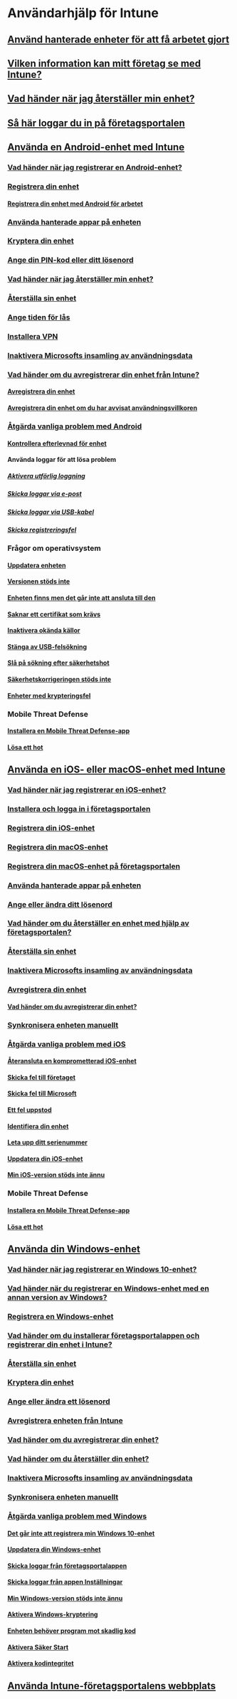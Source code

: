 # Användarhjälp för Intune

## [Använd hanterade enheter för att få arbetet gjort](use-managed-devices-to-get-work-done.md)

## [Vilken information kan mitt företag se med Intune?](what-info-can-your-company-see-when-you-enroll-your-device-in-intune.md)

## [Vad händer när jag återställer min enhet?](what-happens-if-you-reset-your-device-cpwebsite.md)

## [Så här loggar du in på företagsportalen](sign-in-to-the-company-portal.md)

## [Använda en Android-enhet med Intune](using-your-android-device-with-intune.md)
### [Vad händer när jag registrerar en Android-enhet?](what-happens-if-you-install-the-company-portal-app-and-enroll-your-device-in-intune-android.md)
### [Registrera din enhet](enroll-your-device-in-Intune-android.md)
#### [Registrera din enhet med Android för arbetet](create-a-work-profile-and-enroll-your-device-in-intune-android.md)
### [Använda hanterade appar på enheten](use-managed-apps-on-your-device-android.md)
### [Kryptera din enhet](encrypt-your-device-android.md)
### [Ange din PIN-kod eller ditt lösenord](set-your-pin-or-password-android.md)
### [Vad händer när jag återställer min enhet?](what-happens-if-you-reset-your-device-using-the-company-portal-android.md)
### [Återställa sin enhet](reset-erase-your-device-cpwebsite.md)
### [Ange tiden för lås](set-the-amount-of-time-before-your-device-is-locked-android.md)
### [Installera VPN](install-your-companys-virtual-private-network-VPN-android.md)
### [Inaktivera Microsofts insamling av användningsdata](turn-off-microsoft-usage-data-collection-android.md)
### [Vad händer om du avregistrerar din enhet från Intune?](what-happens-if-you-unenroll-your-device-from-intune-android.md)
#### [Avregistrera din enhet](unenroll-your-device-from-intune-android.md)
#### [Avregistrera din enhet om du har avvisat användningsvillkoren](unenroll-your-device-from-intune-if-you-declined-terms-of-use-android.md)

### [Åtgärda vanliga problem med Android](troubleshoot-your-device-android.md)
#### [Kontrollera efterlevnad för enhet](check-compliance-on-your-device-android.md)

#### Använda loggar för att lösa problem
##### [Aktivera utförlig loggning](use-verbose-logging-to-help-your-it-administrator-fix-device-issues-android.md)
##### [Skicka loggar via e-post](send-logs-to-your-it-admin-by-email-android.md)
##### [Skicka loggar via USB-kabel](send-logs-to-your-it-admin-using-cable-android.md)
##### [Skicka registreringsfel](send-enrollment-errors-to-your-it-admin-android.md)

### Frågor om operativsystem
#### [Uppdatera enheten](you-need-to-update-your-android-device.md)
#### [Versionen stöds inte](your-android-version-isnt-yet-supported.md)
#### [Enheten finns men det går inte att ansluta till den](your-device-is-rooted-and-you-cant-connect-android.md)
#### [Saknar ett certifikat som krävs](your-device-is-missing-a-required-certificate-landing-android.md)
#### [Inaktivera okända källor](you-need-to-turn-off-unknown-sources-android.md)
#### [Stänga av USB-felsökning](you-need-to-turn-off-usb-debugging-android.md)
#### [Slå på sökning efter säkerhetshot](you-need-to-turn-on-scanning-for-security-threats-android.md)
#### [Säkerhetskorrigeringen stöds inte](you-need-to-update-your-device-OS-security-patch-android.md)
#### [Enheter med krypteringsfel](your-device-appears-encrypted-but-cp-says-otherwise-android.md)

### Mobile Threat Defense
#### [Installera en Mobile Threat Defense-app](you-are-prompted-to-install-mtd-android.md)
#### [Lösa ett hot](you-need-to-resolve-a-threat-found-by-mtd-android.md)


## [Använda en iOS- eller macOS-enhet med Intune](using-your-iOS-or-macOS-device-with-intune.md)
### [Vad händer när jag registrerar en iOS-enhet?](what-happens-if-you-install-the-company-portal-app-and-enroll-your-device-in-intune-ios.md)
### [Installera och logga in i företagsportalen](install-and-sign-in-to-the-intune-company-portal-app-ios.md)
### [Registrera din iOS-enhet](enroll-your-device-in-intune-ios.md)
### [Registrera din macOS-enhet](enroll-your-device-in-intune-macos.md)
### [Registrera din macOS-enhet på företagsportalen](enroll-your-device-in-intune-macos-cp.md)

### [Använda hanterade appar på enheten](use-managed-apps-on-your-device-ios.md)
### [Ange eller ändra ditt lösenord](set-or-change-your-passcode-ios.md)
### [Vad händer om du återställer en enhet med hjälp av företagsportalen?](what-happens-if-you-reset-your-device-using-the-company-portal-ios.md)
### [Återställa sin enhet](reset-erase-your-device-cpwebsite.md)
### [Inaktivera Microsofts insamling av användningsdata](turn-off-microsoft-usage-data-collection-ios.md)
### [Avregistrera din enhet](unenroll-your-device-from-intune-ios.md)
#### [Vad händer om du avregistrerar din enhet?](what-happens-if-you-unenroll-your-device-from-intune-ios.md)
### [Synkronisera enheten manuellt](sync-your-device-manually-ios.md)

### [Åtgärda vanliga problem med iOS](troubleshoot-your-device-iOS.md)
#### [Återansluta en komprometterad iOS-enhet](how-to-reconnect-a-compromised-ios-device.md)
#### [Skicka fel till företaget](send-errors-to-your-it-admin-ios.md)
#### [Skicka fel till Microsoft](send-logs-to-microsoft-ios.md)
#### [Ett fel uppstod](you-get-an-error-while-using-the-company-portal-app-ios.md)
#### [Identifiera din enhet](you-are-asked-to-identify-your-device-when-trying-to-enroll-ios.md)
#### [Leta upp ditt serienummer](how-do-i-find-the-serial-number-on-my-device-ios.md)
#### [Uppdatera din iOS-enhet](you-need-to-update-your-ios-device.md)
#### [Min iOS-version stöds inte ännu](your-ios-version-isnt-yet-supported.md)

### Mobile Threat Defense
#### [Installera en Mobile Threat Defense-app](you-are-prompted-to-install-mtd-ios.md)
#### [Lösa ett hot](you-need-to-resolve-a-threat-found-by-mtd-ios.md)


## [Använda din Windows-enhet](using-your-windows-device-with-intune.md)
### [Vad händer när jag registrerar en Windows 10-enhet?](what-happens-if-you-install-the-company-portal-app-and-enroll-your-device-in-intune-windows10.md)
### [Vad händer när du registrerar en Windows-enhet med en annan version av Windows?](what-happens-if-you-install-the-company-portal-app-and-enroll-your-device-in-intune-windows.md)

### [Registrera en Windows-enhet](enroll-your-device-in-intune-windows.md)
### [Vad händer om du installerar företagsportalappen och registrerar din enhet i Intune?](what-happens-if-you-install-the-company-portal-app-and-enroll-your-device-in-intune-windows.md)
### [Återställa sin enhet](reset-erase-your-device-cpwebsite.md)

### [Kryptera din enhet](encrypt-your-device-windows.md)
### [Ange eller ändra ett lösenord](set-or-change-your-password-windows.md)
### [Avregistrera enheten från Intune](unenroll-your-device-from-intune-windows.md)
### [Vad händer om du avregistrerar din enhet?](what-happens-if-you-unenroll-your-device-from-intune-windows.md)
### [Vad händer om du återställer din enhet?](what-happens-if-you-reset-your-device-using-the-company-portal-windows.md)
### [Inaktivera Microsofts insamling av användningsdata](turn-off-microsoft-usage-data-collection-windows.md)
### [Synkronisera enheten manuellt](sync-your-device-manually-windows.md)

### [Åtgärda vanliga problem med Windows](troubleshoot-your-device-windows.md)
#### [Det går inte att registrera min Windows 10-enhet](troubleshoot-your-windows-10-device-windows.md)
#### [Uppdatera din Windows-enhet](you-need-to-update-your-windows-device.md)
#### [Skicka loggar från företagsportalappen](send-logs-to-your-it-admin-cp-windows.md)
#### [Skicka loggar från appen Inställningar](send-logs-to-your-it-admin-settings-windows.md)
#### [Min Windows-version stöds inte ännu](your-windows-version-isnt-yet-supported.md)
#### [Aktivera Windows-kryptering](you-need-to-enable-windows-encryption.md)
#### [Enheten behöver program mot skadlig kod](your-device-needs-antimalware-software.md)
#### [Aktivera Säker Start](you-need-to-enable-secure-boot-windows.md)
#### [Aktivera kodintegritet](you-need-to-enable-code-integrity.md)


## [Använda Intune-företagsportalens webbplats](using-the-intune-company-portal-website.md)

